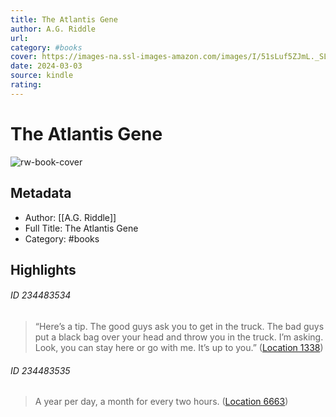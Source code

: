 ```yaml
---
title: The Atlantis Gene
author: A.G. Riddle
url: 
category: #books
cover: https://images-na.ssl-images-amazon.com/images/I/51sLuf5ZJmL._SL200_.jpg
date: 2024-03-03
source: kindle
rating:
---
```

# The Atlantis Gene

![rw-book-cover](https://images-na.ssl-images-amazon.com/images/I/51sLuf5ZJmL._SL200_.jpg)

## Metadata
- Author: [[A.G. Riddle]]
- Full Title: The Atlantis Gene
- Category: #books

## Highlights
###### ID 234483534
> “Here’s a tip. The good guys ask you to get in the truck. The bad guys put a black bag over your head and throw you in the truck. I’m asking. Look, you can stay here or go with me. It’s up to you.” ([Location 1338](https://readwise.io/to_kindle?action=open&asin=B00C2WDD5I&location=1338))
    
###### ID 234483535
> A year per day, a month for every two hours. ([Location 6663](https://readwise.io/to_kindle?action=open&asin=B00C2WDD5I&location=6663))
    

